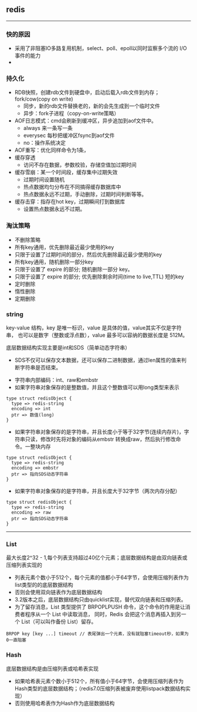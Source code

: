 ## redis

***

### 快的原因

* 采用了非阻塞IO多路复用机制，select、poll、epoll以同时监察多个流的 I/O 事件的能力
*

### 持久化

* RDB快照，创建rdb文件到硬盘中，启动后载入rdb文件到内存；fork/cow(copy on write)
    - 同步，新的rdb文件替换老的，新的会先生成到一个临时文件
    - 异步：fork子进程（copy-on-write策略）
* AOF日志模式：cmd会刷新到缓冲区，异步追加到aof文件中。
    - always 来一条写一条
    - everysec 每秒把缓冲区fsync到aof文件
    - no：操作系统决定
* AOF重写：优化同样命令为1条，
* 缓存穿透
    - 访问不存在数据，参数校验，存储空值加过期时间
* 缓存雪崩：某一个时间段，缓存集中过期失效
    - 过期时间设置随机
    - 热点数据均匀分布在不同搞得缓存数据库中
    - 热点数据永远不过期，手动删除，过期时间判断等等。
* 缓存击穿：指存在hot key，过期瞬间打到数据库
    - 设置热点数据永远不过期。

### 淘汰策略

* 不删除策略
* 所有key通用，优先删除最近最少使用的key
* 只限于设置了过期时间的部分，然后优先删除最近最少使用的key
* 所有key通用，随机删除一部分key
* 只限于设置了 expire 的部分; 随机删除一部分 key。
* 只限于设置了 expire 的部分; 优先删除剩余时间(time to live,TTL) 短的key
* 定时删除
* 惰性删除
* 定期删除

### string

key-value 结构，key 是唯一标识，value 是具体的值，value其实不仅是字符串，
也可以是数字（整数或浮点数），value 最多可以容纳的数据长度是 512M。

底层数据结构实现主要是int和SDS（简单动态字符串）

* SDS不仅可以保存文本数据，还可以保存二进制数据，通过len属性的值来判断字符串是否结束。

- 字符串内部编码：int、raw和embstr
- 如果字符串对象保存的是整数值，并且这个整数值可以用long类型来表示

```
type struct redisObject {
  type => redis-string
  encoding => int
  ptr => 数值(long)
}
```

- 如果字符串对象保存的是字符串，并且长度小于等于32字节(连续内存片)，字符串只读，修改时先将对象的编码从embstr
  转换成raw，然后执行修改命令。一整块内存

```
type struct redisObject {
  type => redis-string
  encoding => embstr
  ptr => 指向SDS动态字符串
}
```

- 如果字符串对象保存的是字符串，并且长度大于32字节（两次内存分配）

```
type struct redisObject {
  type => redis-string
  encoding => raw
  ptr => 指向SDS动态字符串
}
```

***

### List

最大长度2^32 - 1,每个列表支持超过40亿个元素；底层数据结构是由双向链表或压缩列表实现的

* 列表元素个数小于512个，每个元素的值都小于64字节，会使用压缩列表作为list类型的的底层数据结构
* 否则会使用双向链表作为底层数据结构
* 3.2版本之后，底层数据结构只由quicklist实现，替代双向链表和压缩列表。
* 为了留存消息，List 类型提供了 BRPOPLPUSH 命令，这个命令的作用是让消费者程序从一个 List 中读取消息，
  同时，Redis 会把这个消息再插入到另一个 List（可以叫作备份 List）留存。

```
BRPOP key [key ...] timeout // 表尾弹出一个元素，没有就阻塞timeout秒，如果为0一直阻塞
```

### Hash

底层数据结构是由压缩列表或哈希表实现

- 如果哈希表元素个数小于512个，所有值小于64字节，会使用压缩列表作为Hash类型的底层数据结构；（redis7.0压缩列表被废弃使用listpack数据结构实现）
- 否则使用哈希表作为Hash作为底层数据结构
